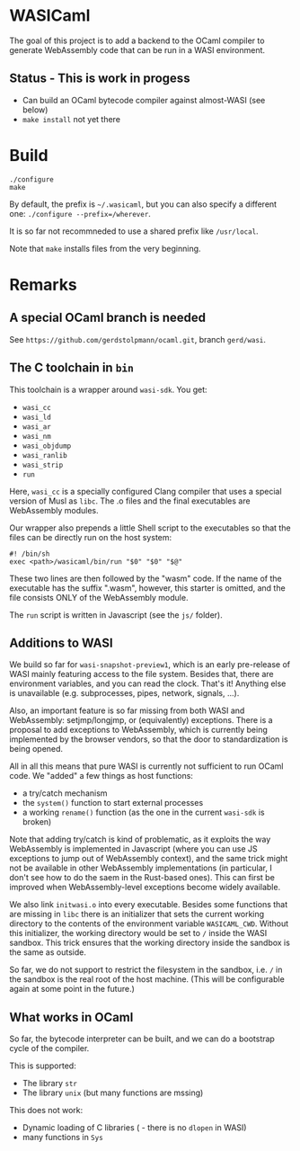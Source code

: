# WASICaml

The goal of this project is to add a backend to the OCaml compiler to
generate WebAssembly code that can be run in a WASI environment.

## Status - **This is work in progess**

 - Can build an OCaml bytecode compiler against almost-WASI (see below)
 - `make install` not yet there

# Build

```
./configure
make
```

By default, the prefix is `~/.wasicaml`, but you can also specify a different
one: `./configure --prefix=/wherever`.

It is so far not recommneded to use a shared prefix like `/usr/local`.

Note that `make` installs files from the very beginning.

# Remarks

## A special OCaml branch is needed

See `https://github.com/gerdstolpmann/ocaml.git`, branch `gerd/wasi`.

## The C toolchain in `bin`

This toolchain is a wrapper around `wasi-sdk`. You get:
 - `wasi_cc`
 - `wasi_ld`
 - `wasi_ar`
 - `wasi_nm`
 - `wasi_objdump`
 - `wasi_ranlib`
 - `wasi_strip`
 - `run`

Here, `wasi_cc` is a specially configured Clang compiler that uses
a special version of Musl as `libc`. The .o files and the final executables
are WebAssembly modules.

Our wrapper also prepends a little Shell script to the executables so that
the files can be directly run on the host system:

```
#! /bin/sh
exec <path>/wasicaml/bin/run "$0" "$0" "$@"
```

These two lines are then followed by the "wasm" code. If the name of the
executable has the suffix ".wasm", however, this starter is omitted, and
the file consists ONLY of the WebAssembly module.

The `run` script is written in Javascript (see the `js/` folder).

## Additions to WASI

We build so far for `wasi-snapshot-preview1`, which is an early pre-release
of WASI mainly featuring access to the file system. Besides that, there
are environment variables, and you can read the clock. That's it!
Anything else is unavailable (e.g. subprocesses, pipes, network, signals, ...).

Also, an important feature is so far missing from both WASI and WebAssembly:
setjmp/longjmp, or (equivalently) exceptions. There is a proposal to add
exceptions to WebAssembly, which is currently being implemented by the
browser vendors, so that the door to standardization is being opened.

All in all this means that pure WASI is currently not sufficient to run
OCaml code. We "added" a few things as host functions:
 - a try/catch mechanism
 - the `system()` function to start external processes
 - a working `rename()` function (as the one in the current `wasi-sdk` is
   broken)

Note that adding try/catch is kind of problematic, as it exploits the
way WebAssembly is implemented in Javascript (where you can use JS
exceptions to jump out of WebAssembly context), and the same trick might
not be available in other WebAssembly implementations (in particular,
I don't see how to do the saem in the Rust-based ones). This can first be
improved when WebAssembly-level exceptions become widely available.

We also link `initwasi.o` into every executable. Besides some functions that
are missing in `libc` there is an initializer that sets the current working
directory to the contents of the environment variable `WASICAML_CWD`.
Without this initializer, the working directory would be set to `/` inside
the WASI sandbox. This trick ensures that the working directory inside the
sandbox is the same as outside.

So far, we do not support to restrict the filesystem in the sandbox,
i.e. `/` in the sandbox is the real root of the host machine.
(This will be configurable again at some point in the future.)

## What works in OCaml

So far, the bytecode interpreter can be built, and we can do a bootstrap
cycle of the compiler.

This is supported:
 - The library `str`
 - The library `unix` (but many functions are mssing)

This does not work:
 - Dynamic loading of C libraries ( - there is no `dlopen` in WASI)
 - many functions in `Sys`
